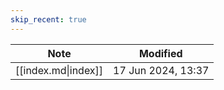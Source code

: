```yaml
---
skip_recent: true
---
```

| Note                | Modified           |
| ------------------- | ------------------ |
| [[index.md\|index]] | 17 Jun 2024, 13:37 |
